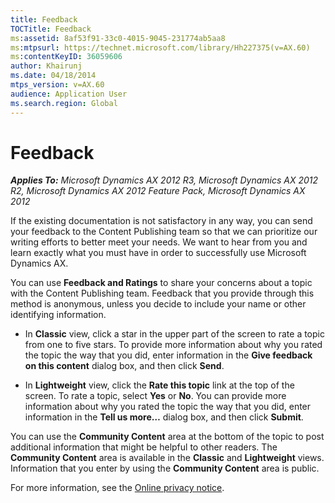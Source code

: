 ```yaml
---
title: Feedback
TOCTitle: Feedback
ms:assetid: 8af53f91-33c0-4015-9045-231774ab5aa8
ms:mtpsurl: https://technet.microsoft.com/library/Hh227375(v=AX.60)
ms:contentKeyID: 36059606
author: Khairunj
ms.date: 04/18/2014
mtps_version: v=AX.60
audience: Application User
ms.search.region: Global
---
```


# Feedback 


_**Applies To:** Microsoft Dynamics AX 2012 R3, Microsoft Dynamics AX 2012 R2, Microsoft Dynamics AX 2012 Feature Pack, Microsoft Dynamics AX 2012_

If the existing documentation is not satisfactory in any way, you can send your feedback to the Content Publishing team so that we can prioritize our writing efforts to better meet your needs. We want to hear from you and learn exactly what you must have in order to successfully use Microsoft Dynamics AX.

You can use **Feedback and Ratings** to share your concerns about a topic with the Content Publishing team. Feedback that you provide through this method is anonymous, unless you decide to include your name or other identifying information.

  - In **Classic** view, click a star in the upper part of the screen to rate a topic from one to five stars. To provide more information about why you rated the topic the way that you did, enter information in the **Give feedback on this content** dialog box, and then click **Send**.

  - In **Lightweight** view, click the **Rate this topic** link at the top of the screen. To rate a topic, select **Yes** or **No**. You can provide more information about why you rated the topic the way that you did, enter information in the **Tell us more…** dialog box, and then click **Submit**.

You can use the **Community Content** area at the bottom of the topic to post additional information that might be helpful to other readers. The **Community Content** area is available in the **Classic** and **Lightweight** views. Information that you enter by using the **Community Content** area is public.

For more information, see the [Online privacy notice](http://go.microsoft.com/fwlink/?linkid=81184).

  


